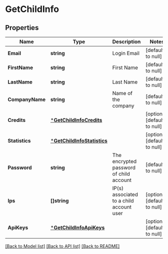 # GetChildInfo

## Properties
Name | Type | Description | Notes
------------ | ------------- | ------------- | -------------
**Email** | **string** | Login Email | [default to null]
**FirstName** | **string** | First Name | [default to null]
**LastName** | **string** | Last Name | [default to null]
**CompanyName** | **string** | Name of the company | [default to null]
**Credits** | [***GetChildInfoCredits**](GetChildInfoCredits.md) |  | [optional] [default to null]
**Statistics** | [***GetChildInfoStatistics**](GetChildInfoStatistics.md) |  | [optional] [default to null]
**Password** | **string** | The encrypted password of child account | [default to null]
**Ips** | **[]string** | IP(s) associated to a child account user | [optional] [default to null]
**ApiKeys** | [***GetChildInfoApiKeys**](GetChildInfoApiKeys.md) |  | [optional] [default to null]

[[Back to Model list]](../README.md#documentation-for-models) [[Back to API list]](../README.md#documentation-for-api-endpoints) [[Back to README]](../README.md)


